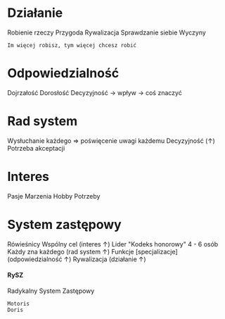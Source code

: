 # Działanie
Robienie rzeczy
Przygoda
Rywalizacja
Sprawdzanie siebie
Wyczyny

	Im więcej robisz, tym więcej chcesz robić

# Odpowiedzialność
Dojrzałość
Dorosłość
Decyzyjność -> wpływ -> coś znaczyć

# Rad system
Wysłuchanie każdego => poświęcenie uwagi każdemu
Decyzyjność \(↑\)
Potrzeba akceptacji

# Interes
Pasje
Marzenia
Hobby
Potrzeby

# System zastępowy
Rówieśnicy
Wspólny cel \(interes ↑\)
Lider
"Kodeks honorowy"
4 - 6 osób
Każdy zna każdego \(rad system ↑\)
Funkcje \[specjalizacje\] \(odpowiedzialność ↑\)
Rywalizacja \(działanie ↑\)
#### RySZ
Radykalny System Zastępowy



	Motoris
	Doris
